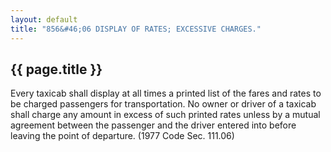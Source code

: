 ```yaml
---
layout: default 
title: "856&#46;06 DISPLAY OF RATES; EXCESSIVE CHARGES."
---
```


{{ page.title }}
----------------

Every taxicab shall display at all times a printed list of the fares and
rates to be charged passengers for transportation. No owner or driver of
a taxicab shall charge any amount in excess of such printed rates unless
by a mutual agreement between the passenger and the driver entered into
before leaving the point of departure. (1977 Code Sec. 111.06)
